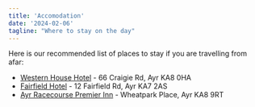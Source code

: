 ```yaml
---
title: 'Accomodation'
date: '2024-02-06'
tagline: "Where to stay on the day"
---
```


Here is our recommended list of places to stay if you are travelling from afar:

- [Western House Hotel](https://www.westernhousehotel.co.uk/) - 66 Craigie Rd, Ayr KA8 0HA
- [Fairfield Hotel](https://fairfieldhotel.co.uk/) - 12 Fairfield Rd, Ayr KA7 2AS
- [Ayr Racecourse Premier Inn](https://www.premierinn.com/gb/en/hotels/scotland/strathclyde/ayr/ayr-a77racecourse.html?cid=GLBC_AYRWHE) - Wheatpark Place, Ayr KA8 9RT
